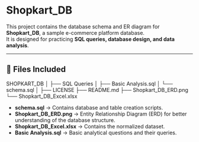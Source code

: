 # Shopkart_DB

This project contains the database schema and ER diagram for **Shopkart_DB**, a sample e-commerce platform database.  
It is designed for practicing **SQL queries, database design, and data analysis**.

---

## 📂 Files Included


SHOPKART_DB
│
├── SQL Queries
│ ├── Basic Analysis.sql
│ └── schema.sql
│
├── LICENSE
├── README.md
├── Shopkart_DB_ERD.png
└── Shopkart_DB_Excel.xlsx


- **schema.sql** → Contains database and table creation scripts.
- **Shopkart_DB_ERD.png** → Entity Relationship Diagram (ERD) for better understanding of the database structure.
- **Shopkart_DB_Excel.xlsx** → Contains the normalized dataset.
- **Basic Analysis.sql** → Basic analytical questions and their queries.
